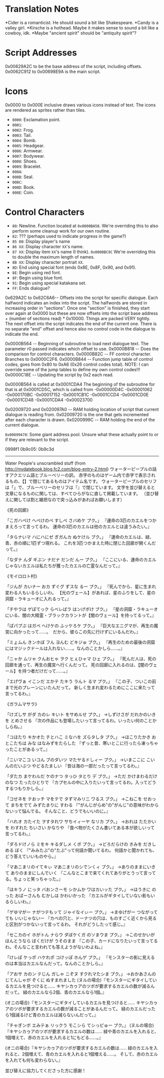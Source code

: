 Translation Notes
=================
*Cider is a romanticist. He should sound a bit like Shakespeare.
*Candy is a valley girl.
*Kirsche is a hothead. Maybe it makes sense to sound a bit like a cowboy, idk.
*Maybe "ancient spirit" should be "antiquity spirit"?


Script Addresses
=======
0x00629A2C to be the base address of the script, including offsets.
0x0062C912 to 0x00698E9A is the main script.

Icons
=====
0x0000 to 0x000E inclusive draws various icons instead of text. The icons are
rendered as sprites rather than tiles.
* `0000`: Exclamation point.
* `0001`:
* `0002`: Frog.
* `0003`: Tail.
* `0004`: Bomb.
* `0005`: Headgear.
* `0006`: Armwear.
* `0007`: Bodywear.
* `0008`: Shoes.
* `0009`: Bracelet.
* `000A`:
* `000B`: Seal.
* `000C`:
* `000D`: Book.
* `000E`: Coin.

Control Characters
==================
* `80`: Newline. Function located at `0x0000BA58`. We're overriding this to also perform some cleanup work for our own routine.
* `82`: ??? (perhaps used to indicate progress in the game?)
* `85 00`: Display player's name
* `86 XX`: Display character `XX`'s name.
* `87 XX`: Display item `XX`'s name (I think). `0x0000BC9C` We're overriding this to double the maximum length of names.
* `8B XX`: Display character portrait `XX`.
* `8D`: End using special font (ends 0x8E, 0x8F, 0x90, and 0x91).
* `8E`: Begin using red font.
* `8F`: Begin using blue font.
* `91`: Begin using special katakana set.
* `FF`: Ends dialogue?

0x629A2C to 0x62C6A6-- Offsets into the script for specific dialogue. Each halfword indicates an index into the script. The halfwords are stored in increasing order in "sections". Once one "section" is finished, they start over again at 0x0000 but these are now offsets into the script base address + (number of sections read) * 0x10000. Things are packed VERY tightly. The next offset into the script indicates the end of the current one. There is no separate "end" offset and hence also no control code in the dialogue to indicate the end.

0x0000B564 -- Beginning of subroutine to load next dialogue text. The parameter r0 passed indicates which offset to use.
0x0000B818 -- Does the comparison for control characters.
  0x0000B82C -- FF control character. Branches to 0x0000C2F6.
  0x0000B844 -- Function jump table of control codes, goes from 0x80 to 0xA6 (0x26 control codes total).
  NOTE: I can override some of the jump tables to define my own control codes!!!
0x0000C18E -- Updating the script by 0x2 each read.

0x0000B564 is called at 0x0001CDA4
The beginning of the subroutine for that is at 0x0001CD5C, which is called from
  -0x00000D4C
  -0x00001062
  -0x000170BC
  -0x00017152
  -0x0001CB1C
  -0x0001CCD4
  -0x0001CD0E
  -0x0001CD48
  -0x0001CDA4
  -0x00023700

0x02009720 and 0x020097A0 -- RAM holding location of script that current dialogue is reading from. 0x02009720 is the one that gets incremented after each character is drawn.
0x0200999C -- RAM holding the end of the current dialogue.

`0x00699478`: Some giant address pool. Unsure what these actually point to or
if they are relevant to the script.

0998f1
0b9c05:
0b9c3d


-----------------------------------
Water People's unscrambled stuff (from http://mvdatebook.blog.fc2.com/blog-entry-2.html)
ウォーターピープルの話すアクエリム語とブルーベリーの訳。
赤字のものはゲーム内で赤字で表示されるもの、【】で閉じてあるものはアイテム名です。
ウォーターピープルのセリフは「」で、ブルーベリーのセリフは『』で閉じています。
文字を並び替えると文章になるものに関しては、すべてひらがなに直して掲載しています。
（並び替えに関しては割と雑把なので突っ込みがあればお願いします）


《死の回廊》

「こガハペけ へぺけのペ すしぺ さバめケ プク。」
『運命の3匹のカエルをつかまえろって言ってるわ。
運命の3匹のカエルは他のカエルとは違うみたい。』

「タらナいマ ハにハにゼ ぎガんカ ぬケけル プク。」
『運命のカエルは、緑、青、赤の順に1匹ずつ現れる。
これを3匹つかまえた時に閉じた回廊が開くんだって。』

「なダナ んダ ギぶン ナだナ だンだ んー プク。」
『ここにいる、運命のカエルじゃないカエルは私たちが獲ったカエルの亡霊なんだって。』


《モイロロト村》

「ジんが カいナー おカ ずぐグ ずスな るー プク。」
『死んでから、星に生まれ変わる人もいるらしいわ。
【光のヴェール】があれば、星のふりをして、星の洞窟・ラキューオに入れるって。』

「チやラは ゲぽてっク らベレばラ はンげボけ プク。」
『星の洞窟・ラキューオにいる、闇の大精霊・ブラックカラントが【闇のヴェール】を持ってるって。』

「ぱパプぷ はガペ へけケの ふッケろケ プク。」
『巨大なエニグマが、再生の魔宮に向かったって……。　だから、彼らこの先に行けずにいるんだわ。』

「ミょムん きンホぼ フん ヨんむ どキジゅ プク。」
『再生のための最後の洞窟にはマジックドールは入れない……。なんのことかしら……。』

「ニャか ムリゃ クんおヒゃ ヲク ヒぇひャマ ひェ プク。」
『死んだ人は、死の回廊を通って、再生の魔宮へ行くんだって。
死の回廊に入れるのは、【闇のヴェール】を持つ者だけだって……。』

「エげヴぁ イこンだ エかテ たキう ラんト るマ プク。」
『この子、ついこの前まで光のプレーンにいたんだって。
新しく生まれ変わるためにここに来たって言ってるわ。』


《ガラムマサラ》

「けズしサ がダ カのレ キいト をサめルせ プク。」
→しずけさが だれかのいきを とめさせる
『次の作品にも登場したいって言ってるわ。いったい何のことかしらね。』

「コほたり キかオた チとハこ ミなハを ズらタしタ プク。」
→ほこりたかき おとこたちは みな はなみずをたらした
『ずっと昔、寒いとこに行ったら凍っちゃったことがあるって。』

「ニいマこコ いコん ブのダいツ マたヤるドしィー プク。」
→いまここに こいんのだいぶつ やどるたましい
『昔は海の一部だったって言ってるわ。』

「ダたカ まケわルだ ケのナつ タっひ タとり デ プク。」
→ただ かけまわるだけのなつ たったひとりで
『カプセルの中に入りたいって言ってるわ。入ってどうするつもりかしら。』

「コせネを テおッチ マをテで タずマみリニ ワるス プク。」
→こねこを せおって まちをでて みずたまりに すわる
『"がんじがらめ"の"がんじ"の意味がわからないって悩んでる。
そんなこと、どうでもいいのに。』

「ハれオ カたイた ヲすタれワ サちイィーヤ なリカ プク。」
→おれは たたかいを わすれた ちいさい かなりや
『食べ物がたくさん書いてある本が欲しいって言ってるわ。』

「ダろドけノら ミをキ キるダしメ くボ プク。」
→どろだらけの きみを だきしめる ぼく
『"みみたぶ"の"たぶ"って何語か聞いてるわ。
何語かと聞かれても、どう答えていいものやら。』

「マあニまリのイてキぃ マあニまリのシでンくィ プク。」
→ありのままにいきて ありのままにしんでいく
『こんなとこまで来てくれてありがとうって言ってる。ちょっと笑っちゃった。』

「ほキうノ にっタ バおンさーモ シかムか ワはカいッた プク。」
→ほうきに のった おばーさんも むかしは かわいかった
『カエルがギタイしていない影もいるらしいわ。』

「ゲゆマがー ナがつテもッて ジゃイなイぃー プク。」
→まゆげがー つながってても いいじゃないー
『カベの穴と、ドーナツの穴は、ものすごく近くから見ると区別がつかないって言ってるわ。
それがどうしたって感じ。』

「セこカのイ ホがトん ナらウ ダぼケくガ のソまウま プク。」
→このせかいが ほんとうなら ぼくだけが うそのまま
『この子、カードになりたいって言ってるわ。そんなこと言われても答えようがないわよね。』

「けレぽ ケっポ ハケれポ コけッぽ ホんゲ プク。」
『モンスターの影に見えるのは本当はカエルなんだって。なんのことかしら。』

「アおサ カのン テじん ガしゃ ニぞヌ すクれマたシま プク。」
→おかあさんの じてんしゃが ぞくに ぬすまれました
(ヌルの場合)『モンスターにギタイしているカエルを見つけると……
キヤシカゥアのツボが要求するカエルの数が減るんだって。
緑のカエルなら2個、青のカエルなら1個。』

(オニの場合)『モンスターにギタイしているカエルを見つけると……
キヤシカゥアのツボが要求するカエルの数が減ることがあるんだって。
緑のカエルだったら1個減るけど青のカエルは減らないんだって。』

「チゃぎンボ エみテぁ リっクう モこシら てシっピゅー プク。」
(ヌルの場合)『キヤシカゥアのツボが要求するカエルの数は……
緑や青のカエルを入れると、1個増えて、赤のカエルを入れると1にもどる……。』

(オニの場合)『キヤシカゥアのツボが要求するカエルの数は……
緑のカエルを入れると、2個増えて、青のカエルを入れると1個増える……。
そして、赤のカエルを入れても何も変わらない。』

並び替えに協力してくださった方に感謝！
